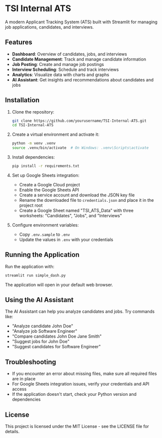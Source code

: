 # TSI Internal ATS

A modern Applicant Tracking System (ATS) built with Streamlit for managing job applications, candidates, and interviews.

## Features

- **Dashboard**: Overview of candidates, jobs, and interviews
- **Candidate Management**: Track and manage candidate information
- **Job Posting**: Create and manage job postings
- **Interview Scheduling**: Schedule and track interviews
- **Analytics**: Visualize data with charts and graphs
- **AI Assistant**: Get insights and recommendations about candidates and jobs

## Installation

1. Clone the repository:
   ```bash
   git clone https://github.com/yourusername/TSI-Internal-ATS.git
   cd TSI-Internal-ATS
   ```

2. Create a virtual environment and activate it:
   ```bash
   python -m venv .venv
   source .venv/bin/activate  # On Windows: .venv\Scripts\activate
   ```

3. Install dependencies:
   ```bash
   pip install -r requirements.txt
   ```

4. Set up Google Sheets integration:
   - Create a Google Cloud project
   - Enable the Google Sheets API
   - Create a service account and download the JSON key file
   - Rename the downloaded file to `credentials.json` and place it in the project root
   - Create a Google Sheet named "TSI_ATS_Data" with three worksheets: "Candidates", "Jobs", and "Interviews"

5. Configure environment variables:
   - Copy `.env.sample` to `.env`
   - Update the values in `.env` with your credentials

## Running the Application

Run the application with:
   ```bash
   streamlit run simple_dash.py
   ```

The application will open in your default web browser.

## Using the AI Assistant

The AI Assistant can help you analyze candidates and jobs. Try commands like:

- "Analyze candidate John Doe"
- "Analyze job Software Engineer"
- "Compare candidates John Doe Jane Smith"
- "Suggest jobs for John Doe"
- "Suggest candidates for Software Engineer"

## Troubleshooting

- If you encounter an error about missing files, make sure all required files are in place
- For Google Sheets integration issues, verify your credentials and API access
- If the application doesn't start, check your Python version and dependencies

## License

This project is licensed under the MIT License - see the LICENSE file for details.

